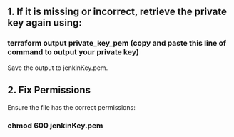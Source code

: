 ##  1. If it is missing or incorrect, retrieve the private key again using:

### terraform output private_key_pem (copy and paste this line of command to output your private key)

Save the output to jenkinKey.pem.

## 2. Fix Permissions
Ensure the file has the correct permissions:

### chmod 600 jenkinKey.pem
